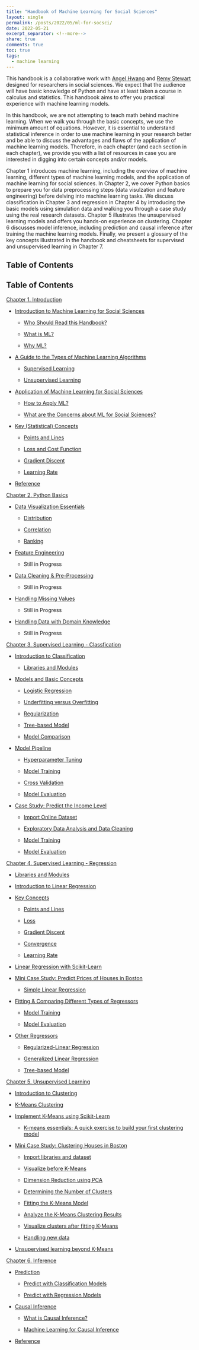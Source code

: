 ```yaml
---
title: "Handbook of Machine Learning for Social Sciences"
layout: single
permalink: /posts/2022/05/ml-for-socsci/
date: 2022-05-21
excerpt_separator: <!--more-->
share: true
comments: true
toc: true
tags:
  - machine learning
---
```

This handbook is a collaborative work with <a href="https://angelhwang.github.io/">Angel Hwang</a> and <a href="https://remypstewart.github.io/">Remy Stewart</a> designed for researchers in social sciences. We expect that the audience will have basic knowledge of Python and have at least taken a course in calculus and statistics. This handbook aims to offer you practical experience with machine learning models.
<!--more-->

In this handbook, we are not attempting to teach math behind machine learning. When we walk you through the basic concepts, we use the minimum amount of equations. However, it is essential to understand statistical inference in order to use machine learning in your research better and be able to discuss the advantages and flaws of the application of machine learning models. Therefore, in each chapter (and each section in each chapter), we provide you with a list of resources in case you are interested in digging into certain concepts and/or models.

Chapter 1 introduces machine learning, including the overview of machine learning, different types of machine learning models, and the application of machine learning for social sciences. In Chapter 2, we cover Python basics to prepare you for data preprocessing steps (data visulzation and feature engineering) before delving into machine learning tasks. We discuss classification in Chapter 3 and regression in Chapter 4 by introducing the basic models using simulation data and walking you through a case study using the real research datasets. Chapter 5 illustrates the unsupervised learning models and offers you hands-on experience on clustering. Chapter 6 discusses model inference, including prediction and causal inference after training the machine learning models. Finally, we present a glossary of the key concepts illustrated in the handbook and cheatsheets for supervised and unsupervised learning in Chapter 7.

## Table of Contents

## Table of Contents

<a href="https://colab.research.google.com/drive/1x3bvlob4KF247pIsy0Ejwaav7gETWRWt">Chapter 1. Introduction</a>

* <a href="https://colab.research.google.com/drive/1x3bvlob4KF247pIsy0Ejwaav7gETWRWt#scrollTo=SIuDePQCBT8t">Introduction to Machine Learning for Social Sciences</a>

  * <a href="https://colab.research.google.com/drive/1x3bvlob4KF247pIsy0Ejwaav7gETWRWt#scrollTo=aTm3hetVc3P7">Who Should Read this Handbook?</a>

  * <a href="https://colab.research.google.com/drive/1x3bvlob4KF247pIsy0Ejwaav7gETWRWt#scrollTo=53Dbt9pO1_08">What is ML?</a>

  * <a href="https://colab.research.google.com/drive/1x3bvlob4KF247pIsy0Ejwaav7gETWRWt#scrollTo=eJ10jv7TglWa">Why ML?</a>


* <a href="https://colab.research.google.com/drive/1x3bvlob4KF247pIsy0Ejwaav7gETWRWt#scrollTo=6p8-YD3Sc9K-">A Guide to the Types of Machine Learning Algorithms</a>

  * <a href="https://colab.research.google.com/drive/1x3bvlob4KF247pIsy0Ejwaav7gETWRWt#scrollTo=z_dwU71lB9G3">Supervised Learning</a>

  * <a href="https://colab.research.google.com/drive/1x3bvlob4KF247pIsy0Ejwaav7gETWRWt#scrollTo=Suhga8tPPjRV">Unsupervised Learning</a>

* <a href="https://colab.research.google.com/drive/1x3bvlob4KF247pIsy0Ejwaav7gETWRWt#scrollTo=jD1TyxL9hRjX">Application of Machine Learning for Social Sciences</a>

  * <a href="https://colab.research.google.com/drive/1x3bvlob4KF247pIsy0Ejwaav7gETWRWt#scrollTo=KVCmvjsqcuCB">How to Apply ML?</a>

  * <a href="https://colab.research.google.com/drive/1x3bvlob4KF247pIsy0Ejwaav7gETWRWt#scrollTo=iY8RjVAvcwMB">What are the Concerns about ML for Social Sciences?</a>

* <a href="https://colab.research.google.com/drive/1x3bvlob4KF247pIsy0Ejwaav7gETWRWt#scrollTo=2oZVwZ4jE5EW">Key (Statistical) Concepts</a>

  * <a href="https://colab.research.google.com/drive/1x3bvlob4KF247pIsy0Ejwaav7gETWRWt#scrollTo=g-h9hVTxE_t6">Points and Lines</a>

  * <a href="https://colab.research.google.com/drive/1x3bvlob4KF247pIsy0Ejwaav7gETWRWt#scrollTo=c1FrEPRbLqnZ">Loss and Cost Function</a>

  * <a href="https://colab.research.google.com/drive/1x3bvlob4KF247pIsy0Ejwaav7gETWRWt#scrollTo=5pzKdrbGO2wc">Gradient Discent</a>

  * <a href="https://colab.research.google.com/drive/1x3bvlob4KF247pIsy0Ejwaav7gETWRWt#scrollTo=1w7ooLCdX4IB">Learning Rate</a>

* <a href="https://colab.research.google.com/drive/1x3bvlob4KF247pIsy0Ejwaav7gETWRWt#scrollTo=u3xtmZOlhCUW">Reference</a>

<a href="https://colab.research.google.com/drive/1kVknAq2tnHX4h-nr_WUS2vnrh6FXMrKC">Chapter 2. Python Basics</a>

* <a href="https://colab.research.google.com/drive/1kVknAq2tnHX4h-nr_WUS2vnrh6FXMrKC#scrollTo=d8nut5JqQV_e">Data Visualization Essentials</a>

  * <a href="https://colab.research.google.com/drive/1kVknAq2tnHX4h-nr_WUS2vnrh6FXMrKC#scrollTo=jHDdDYUEReqM">Distribution</a>

  * <a href="https://colab.research.google.com/drive/1kVknAq2tnHX4h-nr_WUS2vnrh6FXMrKC#scrollTo=FRNFxR3TRg9y">Correlation</a>

  * <a href="https://colab.research.google.com/drive/1kVknAq2tnHX4h-nr_WUS2vnrh6FXMrKC#scrollTo=vfoJOrDJRjXP">Ranking</a>


* <a href="https://colab.research.google.com/drive/1kVknAq2tnHX4h-nr_WUS2vnrh6FXMrKC#scrollTo=Fivyd0TVQfw6">Feature Engineering</a>

  *  Still in Progress 

* <a href="https://colab.research.google.com/drive/1kVknAq2tnHX4h-nr_WUS2vnrh6FXMrKC#scrollTo=vrUFY5arQkg3">Data Cleaning & Pre-Processing</a>

  *  Still in Progress 

* <a href="https://colab.research.google.com/drive/1kVknAq2tnHX4h-nr_WUS2vnrh6FXMrKC#scrollTo=8V_IP0TpRBUo">Handling Missing Values</a>

  *  Still in Progress 

* <a href="https://colab.research.google.com/drive/1kVknAq2tnHX4h-nr_WUS2vnrh6FXMrKC#scrollTo=_wEfvBxtREpk">Handling Data with Domain Knowledge</a>

  *  Still in Progress 

<a href="https://colab.research.google.com/drive/1eZ7doC7G0l4JM_3QX5BRMhFV0F6MzWHX"> Chapter 3. Supervised Learning - Classfication</a>

* <a href="https://colab.research.google.com/drive/1eZ7doC7G0l4JM_3QX5BRMhFV0F6MzWHX#scrollTo=6yzQgybyAoir">Introduction to Classification</a>

  * <a href="https://colab.research.google.com/drive/1eZ7doC7G0l4JM_3QX5BRMhFV0F6MzWHX#scrollTo=8LI6rMMPBilR">Libraries and Modules</a>

* <a href="https://colab.research.google.com/drive/1eZ7doC7G0l4JM_3QX5BRMhFV0F6MzWHX#scrollTo=dME_BenBAzat">Models and Basic Concepts</a>

  * <a href="https://colab.research.google.com/drive/1eZ7doC7G0l4JM_3QX5BRMhFV0F6MzWHX#scrollTo=CFMEES4EC_z0">Logistic Regression</a>

  * <a href="https://colab.research.google.com/drive/1eZ7doC7G0l4JM_3QX5BRMhFV0F6MzWHX#scrollTo=FyulmvXTV1ft">Underfitting versus Overfitting</a>

  * <a href="https://colab.research.google.com/drive/1eZ7doC7G0l4JM_3QX5BRMhFV0F6MzWHX#scrollTo=5cXFY_E8BAJc">Regularization</a>

  * <a href="https://colab.research.google.com/drive/1eZ7doC7G0l4JM_3QX5BRMhFV0F6MzWHX#scrollTo=T18mMnqxQUTA">Tree-based Model</a>

  * <a href="https://colab.research.google.com/drive/1eZ7doC7G0l4JM_3QX5BRMhFV0F6MzWHX#scrollTo=bQVGm_XRn-hz">Model Comparison</a>

* <a href="https://colab.research.google.com/drive/1eZ7doC7G0l4JM_3QX5BRMhFV0F6MzWHX#scrollTo=5WpHkdOvELVv">Model Pipeline</a>

  * <a href="https://colab.research.google.com/drive/1eZ7doC7G0l4JM_3QX5BRMhFV0F6MzWHX#scrollTo=79teDOOvWQfy">Hyperparameter Tuning</a>

  * <a href="https://colab.research.google.com/drive/1eZ7doC7G0l4JM_3QX5BRMhFV0F6MzWHX#scrollTo=bbnY-LH3EXo6">Model Training</a>

  * <a href="https://colab.research.google.com/drive/1eZ7doC7G0l4JM_3QX5BRMhFV0F6MzWHX#scrollTo=0b31DPXZERqt">Cross Validation</a>

  * <a href="https://colab.research.google.com/drive/1eZ7doC7G0l4JM_3QX5BRMhFV0F6MzWHX#scrollTo=LXwIHuWt4VXA">Model Evaluation</a>

* <a href="https://colab.research.google.com/drive/1eZ7doC7G0l4JM_3QX5BRMhFV0F6MzWHX#scrollTo=lLm76lKroAh7">Case Study: Predict the Income Level</a>

  * <a href="https://colab.research.google.com/drive/1eZ7doC7G0l4JM_3QX5BRMhFV0F6MzWHX#scrollTo=PxGHdiAdHegY">Import Online Dataset</a>

  * <a href="https://colab.research.google.com/drive/1eZ7doC7G0l4JM_3QX5BRMhFV0F6MzWHX#scrollTo=T5zSoT1Mr7dW">Exploratory Data Analysis and Data Cleaning</a>

  * <a href="https://colab.research.google.com/drive/1eZ7doC7G0l4JM_3QX5BRMhFV0F6MzWHX#scrollTo=_x-1xkMApE-G">Model Training</a>

  * <a href="https://colab.research.google.com/drive/1eZ7doC7G0l4JM_3QX5BRMhFV0F6MzWHX#scrollTo=2nU-kivEZOhy">Model Evaluation</a>

<a href="https://colab.research.google.com/drive/1512eKBtl5O_UVqL2xvZz2R6FqJ39beyD"> Chapter 4. Supervised Learning - Regression</a>

* <a href="https://colab.research.google.com/drive/1512eKBtl5O_UVqL2xvZz2R6FqJ39beyD#scrollTo=8LI6rMMPBilR">Libraries and Modules</a>

* <a href="https://colab.research.google.com/drive/1512eKBtl5O_UVqL2xvZz2R6FqJ39beyD#scrollTo=0IvqWBT1a2Os">Introduction to Linear Regression</a>

* <a href="https://colab.research.google.com/drive/1512eKBtl5O_UVqL2xvZz2R6FqJ39beyD#scrollTo=R8QMkLAnFiV_">Key Concepts</a>

  * <a href="https://colab.research.google.com/drive/1512eKBtl5O_UVqL2xvZz2R6FqJ39beyD#scrollTo=qHNwnCFpjRg_">Points and Lines</a>

  * <a href="https://colab.research.google.com/drive/1512eKBtl5O_UVqL2xvZz2R6FqJ39beyD#scrollTo=60Xc9Lx5j-gA">Loss</a>

  * <a href="https://colab.research.google.com/drive/1512eKBtl5O_UVqL2xvZz2R6FqJ39beyD#scrollTo=6-ftRB4qFXfZ">Gradient Discent</a>

  * <a href="https://colab.research.google.com/drive/1512eKBtl5O_UVqL2xvZz2R6FqJ39beyD#scrollTo=x3yYh3EGHX2-">Convergence</a>

  * <a href="https://colab.research.google.com/drive/1512eKBtl5O_UVqL2xvZz2R6FqJ39beyD#scrollTo=hOgYHdEfKUza">Learning Rate</a>

* <a href="https://colab.research.google.com/drive/1512eKBtl5O_UVqL2xvZz2R6FqJ39beyD#scrollTo=gtPHnTE_TsRB">Linear Regression with Scikit-Learn</a>

* <a href="https://colab.research.google.com/drive/1512eKBtl5O_UVqL2xvZz2R6FqJ39beyD#scrollTo=J5aYeVrjurQL">Mini Case Study: Predict Prices of Houses in Boston</a>

  * <a href="https://colab.research.google.com/drive/1512eKBtl5O_UVqL2xvZz2R6FqJ39beyD#scrollTo=gKx6rjRz6yii">Simple Linear Regression</a>

* <a href="https://colab.research.google.com/drive/1512eKBtl5O_UVqL2xvZz2R6FqJ39beyD#scrollTo=Z8aGXD9adL4y">Fitting & Comparing Different Types of Regressors</a>

  * <a href="https://colab.research.google.com/drive/1512eKBtl5O_UVqL2xvZz2R6FqJ39beyD#scrollTo=_x-1xkMApE-G">Model Training</a>

  * <a href="https://colab.research.google.com/drive/1512eKBtl5O_UVqL2xvZz2R6FqJ39beyD#scrollTo=2nU-kivEZOhy">Model Evaluation</a>

* <a href="https://colab.research.google.com/drive/1512eKBtl5O_UVqL2xvZz2R6FqJ39beyD#scrollTo=KuztwNPyuMnm">Other Regressors</a>

  * <a href="https://colab.research.google.com/drive/1512eKBtl5O_UVqL2xvZz2R6FqJ39beyD#scrollTo=5cXFY_E8BAJc">Regularized-Linear Regression</a>

  * <a href="https://colab.research.google.com/drive/1512eKBtl5O_UVqL2xvZz2R6FqJ39beyD#scrollTo=TIHlKjViwLWC">Generalized Linear Regression</a>

  * <a href="https://colab.research.google.com/drive/1512eKBtl5O_UVqL2xvZz2R6FqJ39beyD#scrollTo=T18mMnqxQUTA">Tree-based Model</a>

<a href="https://colab.research.google.com/drive/1WWEVml4n7QUADD2S3aRDaYSzQQtrhLvw"> Chapter 5. Unsupervised Learning</a>

* <a href="https://colab.research.google.com/drive/1WWEVml4n7QUADD2S3aRDaYSzQQtrhLvw#scrollTo=XQfbm9Sv8_OR">Introduction to Clustering</a>

* <a href="https://colab.research.google.com/drive/1WWEVml4n7QUADD2S3aRDaYSzQQtrhLvw#scrollTo=YNWGYCtfBSgg">K-Means Clustering</a>

* <a href="https://colab.research.google.com/drive/1WWEVml4n7QUADD2S3aRDaYSzQQtrhLvw#scrollTo=j52OJ786SmqW">Implement K-Means using Scikit-Learn</a>

  * <a href="https://colab.research.google.com/drive/1WWEVml4n7QUADD2S3aRDaYSzQQtrhLvw#scrollTo=pAMs4qIwXEw6">K-means essentials: A quick exercise to build your first clustering model</a>

* <a href="https://colab.research.google.com/drive/1WWEVml4n7QUADD2S3aRDaYSzQQtrhLvw#scrollTo=J5aYeVrjurQL">Mini Case Study: Clustering Houses in Boston</a>

  * <a href="https://colab.research.google.com/drive/1WWEVml4n7QUADD2S3aRDaYSzQQtrhLvw#scrollTo=oyZCqy8cqxKL">Import libraries and dataset</a>

  * <a href="https://colab.research.google.com/drive/1WWEVml4n7QUADD2S3aRDaYSzQQtrhLvw#scrollTo=fS1xQ8Fdu17L">Visualize before K-Means</a>

  * <a href="https://colab.research.google.com/drive/1WWEVml4n7QUADD2S3aRDaYSzQQtrhLvw#scrollTo=ziAWLfKLLt7q">Dimension Reduction using PCA</a>

  * <a href="https://colab.research.google.com/drive/1WWEVml4n7QUADD2S3aRDaYSzQQtrhLvw#scrollTo=SZkYpkyFD1Vi">Determining the Number of Clusters</a>

  * <a href="https://colab.research.google.com/drive/1WWEVml4n7QUADD2S3aRDaYSzQQtrhLvw#scrollTo=SR9v0FSRD1Vj">Fitting the K-Means Model</a>

  * <a href="https://colab.research.google.com/drive/1WWEVml4n7QUADD2S3aRDaYSzQQtrhLvw#scrollTo=J4zY3EyCD1Vk">Analyze the K-Means Clustering Results</a>

  * <a href="https://colab.research.google.com/drive/1WWEVml4n7QUADD2S3aRDaYSzQQtrhLvw#scrollTo=NZGo2TYPY5MC">Visualize clusters after fitting K-Means</a>

  * <a href="https://colab.research.google.com/drive/1WWEVml4n7QUADD2S3aRDaYSzQQtrhLvw#scrollTo=oIWHLsvuumby">Handling new data</a>

* <a href="https://colab.research.google.com/drive/1WWEVml4n7QUADD2S3aRDaYSzQQtrhLvw#scrollTo=1F2KIT855nEi">Unsupervised learning beyond K-Means</a>

<a href="https://colab.research.google.com/drive/1rSOrpqGJ3ZRWSI_lhQlYZxDpHfZ1PcFw">Chapter 6. Inference</a>

* <a href="https://colab.research.google.com/drive/1rSOrpqGJ3ZRWSI_lhQlYZxDpHfZ1PcFw#scrollTo=fJJRvctzz7Ff">Prediction</a>

  * <a href="https://colab.research.google.com/drive/1rSOrpqGJ3ZRWSI_lhQlYZxDpHfZ1PcFw#scrollTo=ol_x7jTLSPOf">Predict with Classification Models</a>

  * <a href="https://colab.research.google.com/drive/1rSOrpqGJ3ZRWSI_lhQlYZxDpHfZ1PcFw#scrollTo=el45xztXSS_l">Predict with Regression Models</a>

* <a href="https://colab.research.google.com/drive/1rSOrpqGJ3ZRWSI_lhQlYZxDpHfZ1PcFw#scrollTo=cg8_J6kRz36E">Causal Inference</a>

  * <a href="https://colab.research.google.com/drive/1rSOrpqGJ3ZRWSI_lhQlYZxDpHfZ1PcFw#scrollTo=c_XKJZ7ghb39">What is Causal Inference?</a>

  * <a href="https://colab.research.google.com/drive/1rSOrpqGJ3ZRWSI_lhQlYZxDpHfZ1PcFw#scrollTo=gite0V0j0AQN">Machine Learning for Causal Inference</a>

* <a href="https://colab.research.google.com/drive/1rSOrpqGJ3ZRWSI_lhQlYZxDpHfZ1PcFw#scrollTo=cmUh8uBtIqL4">Reference</a>
